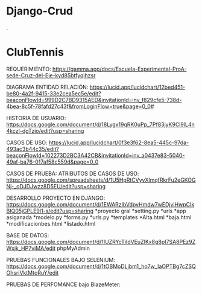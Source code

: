 # Django-Crud
.
# ClubTennis
REQUERIMIENTO: https://gamma.app/docs/Escuela-Experimental-ProA-sede-Cruz-del-Eje-kyd85btfyqihzsr

DIAGRAMA ENTIDAD RELACIÓN: https://lucid.app/lucidchart/12bed451-be80-4a2f-9415-33e2cea5ec5e/edit?beaconFlowId=999D2C7BD9315AED&invitationId=inv_f829cfe5-738d-4bea-8c5f-78fafd27c43f&fromLoginFlow=true&page=0_0#

HISTORIA DE USUARIO: https://docs.google.com/document/d/18Lygx19qRK0uPp_7Pf83jyK9Cl9lL4n4kczI-dgTzio/edit?usp=sharing 

CASOS DE USO: https://lucid.app/lucidchart/0f3e3f62-8ea5-445c-97da-493ac3b44c35/edit?beaconFlowId=102273D2BC3A42CB&invitationId=inv_a0437e83-5040-49af-ba76-017af58c559d&page=0_0 


CASOS DE PRUEBA: 
ATRIBUTOS DE CASOS DE USO: https://docs.google.com/spreadsheets/d/1U5HpRtCVyvXlmqfRkrFu2eGKOGNj-_oDJDJwzz8D5EU/edit?usp=sharing


DESARROLLO PROYECTO EN DJANGO: https://docs.google.com/document/d/1EWARzIbVdpvHmdw7wEDjviHwpCIkBIQ05jGPLE9l1-s/edit?usp=sharing
*proyecto gral
*setting.py
*urls
*app asiganada
*modelo.py
*forms.py
*urls.py
*templates
*Alta.html
*baja.html
*modificacionbes.html
*listado.html


BASE DE DATOS: https://docs.google.com/document/d/1IUZRYcTiIdVEuZIKx8g8pI7SA8PEz9ZWxjk_HP7viMA/edit
phpMyAdmin


PRUEBAS FUNCIONALES BAJO SELENIUM: https://docs.google.com/document/d/1tOBMoDLjbm1_ho7w_IaOPTBg7cZSQOhsriVktMtoRuY/edit


PRUEBAS DE PERFOMANCE bajo BlazeMeter:


